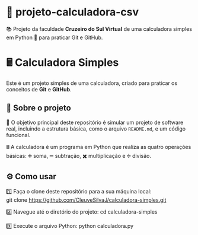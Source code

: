 # 🧮 projeto-calculadora-csv  
📚 Projeto da faculdade **Cruzeiro do Sul Virtual** de uma calculadora simples em Python 🐍 para praticar Git e GitHub.  

# 🖩 Calculadora Simples  

Este é um projeto simples de uma calculadora, criado para praticar os conceitos de **Git** e **GitHub**.  

## 📖 Sobre o projeto  
🎯 O objetivo principal deste repositório é simular um projeto de software real, incluindo a estrutura básica, como o arquivo `README.md`, e um código funcional.  

🖩 A calculadora é um programa em Python que realiza as quatro operações básicas: ➕ soma, ➖ subtração, ✖️ multiplicação e ➗ divisão.  

## ⚙️ Como usar  

1️⃣ Faça o clone deste repositório para a sua máquina local:  
   git clone           https://github.com/CleuveSilvaJ/calculadora-simples.git

2️⃣ Navegue até o diretório do projeto:
   cd calculadora-simples

3️⃣ Execute o arquivo Python:
   python calculadora.py



